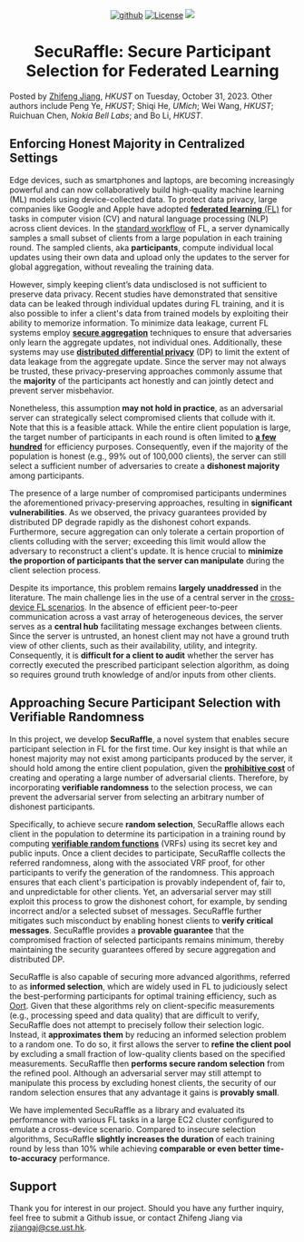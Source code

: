 <!--
<p align="center">
    <img src="asset/logo.png" height=400>
</p>
-->

<p align="center">
    <a href="https://github.com/SamuelGong/lotto-doc"><img src="https://img.shields.io/badge/-github-teal?logo=github" alt="github"></a>
    <a href="https://github.com/SamuelGonglotto-doc/blob/main/LICENSE"><img src="https://img.shields.io/github/license/SamuelGong/lotto-doc?color=yellow" alt="License"></a>
    <img src="https://badges.toozhao.com/badges/01HE2YKN7CE242JHSFMTQ6JXE1/green.svg" />
</p>

<h1 align="center">SecuRaffle: Secure Participant Selection for Federated Learning</h1>

Posted by [Zhifeng Jiang](http://home.cse.ust.hk/~zjiangaj/), *HKUST* on Tuesday, October 31, 2023.
Other authors include Peng Ye, *HKUST*; Shiqi He, *UMich*; Wei Wang, *HKUST*;
Ruichuan Chen, *Nokia Bell Labs*; and Bo Li, *HKUST*.

## Enforcing Honest Majority in Centralized Settings

Edge devices, such as smartphones and laptops, are becoming increasingly
powerful and can now collaboratively build high-quality machine learning
(ML) models using device-collected data.
To  protect data privacy, large companies like Google and Apple have
adopted [**federated learning** (FL)](http://proceedings.mlr.press/v54/mcmahan17a/mcmahan17a.pdf) for
tasks in computer vision (CV) and natural language processing (NLP) across
client devices.
In the [standard workflow](https://proceedings.mlsys.org/paper_files/paper/2019/file/7b770da633baf74895be22a8807f1a8f-Paper.pdf)
of FL, a server dynamically samples a small subset of clients from a large
population in each training round. The sampled clients, aka **participants**,
compute individual local updates using their own data and
upload only the updates to the server for global aggregation, without
revealing the training data.

However, simply keeping client’s data undisclosed is not sufficient to
preserve data privacy. Recent studies have demonstrated that sensitive data
can be leaked through individual updates during FL training, and it
is also possible to infer a client's data from trained models by exploiting their ability to memorize
information. To minimize data leakage, current FL systems employ
**[secure aggregation](https://dl.acm.org/doi/pdf/10.1145/3133956.3133982)** techniques to ensure that
adversaries only learn the aggregate updates, not individual ones.
Additionally, these systems may use
**[distributed differential privacy](https://blog.research.google/2023/03/distributed-differential-privacy-for.html)** 
(DP) to limit the extent of data leakage from the aggregate update. Since the server may not always be trusted, these
privacy-preserving approaches commonly assume that the **majority** of the
participants act honestly and can jointly detect and prevent server misbehavior.

Nonetheless, this assumption **may not hold in practice**, as an adversarial
server can strategically select compromised clients that collude with it.
Note that this is a feasible attack. While the entire client population is
large, the target number of participants in each round is often limited to
[**a few hundred**](https://proceedings.mlsys.org/paper_files/paper/2019/file/7b770da633baf74895be22a8807f1a8f-Paper.pdf) for efficiency purposes. Consequently,
even if the majority of the population is honest (e.g., 99% out of 100,000
clients), the server can still select a sufficient number of adversaries to
create a **dishonest majority** among participants.

The presence of a large number of compromised participants
undermines the aforementioned privacy-preserving approaches, resulting in
**significant vulnerabilities**. As we observed, the
privacy guarantees provided by distributed DP degrade rapidly as the
dishonest cohort expands. Furthermore, secure aggregation can only tolerate a
certain proportion of clients colluding with the server; exceeding this
limit would allow the adversary to reconstruct a client's update.
It is hence crucial to **minimize the proportion of
participants that the server can manipulate** during the client selection
process.

Despite its importance, this problem remains **largely unaddressed** in the literature.
The main challenge lies in the use of a central server in the [cross-device
FL scenarios](https://arxiv.org/pdf/1912.04977.pdf). In the absence of efficient
peer-to-peer communication across a vast array of heterogeneous devices,
the server serves as a **central hub**
facilitating message exchanges between clients. Since the server is untrusted,
an honest client may not have a ground truth view of other clients, such as their
availability, utility, and integrity. Consequently, it is **difficult for a client to
audit** whether the server has correctly executed the prescribed participant
selection algorithm, as doing so requires ground truth knowledge of and/or
inputs from other clients.

## Approaching Secure Participant Selection with Verifiable Randomness

In this project, we develop **SecuRaffle**, a novel system that enables secure
participant selection in FL for the first time. Our key insight is that while
an honest majority may not exist among participants produced by the server,
it should hold among the entire client population, given the **[prohibitive cost](https://ieeexplore.ieee.org/iel7/9833550/9833558/09833647.pdf?casa_token=dHE_kaMFEzAAAAAA:C0xM8MQ09sB9T2NAcPAo6QXe0-1DjxcCABEklZdsMLUbL-JbcqSiVxh3QPm-MRtBlnZc8OU)**
of creating and operating a large number of adversarial
clients.
Therefore, by incorporating **verifiable randomness** to the selection process,
we can prevent the adversarial server from selecting an arbitrary number of
dishonest participants.

Specifically, to achieve secure **random selection**, SecuRaffle allows each client
in the population to
determine its participation in a training round by computing **[verifiable random functions](https://eprint.iacr.org/2004/310.pdf)**
(VRFs) using its secret key and public
inputs. Once a client decides to participate, SecuRaffle collects the referred
randomness, along with the associated VRF proof, for other participants to
verify the generation of the randomness. This approach ensures that each
client's participation is provably independent of, fair to, and unpredictable
for other clients. Yet, an adversarial server may still exploit this process
to grow the dishonest cohort, for example, by sending incorrect and/or a
selected subset of messages.
SecuRaffle further mitigates such misconduct by enabling honest clients to
**verify critical messages**.
SecuRaffle provides a **provable guarantee** that the compromised fraction of
selected participants remains minimum, thereby maintaining the security guarantees
offered by secure aggregation and distributed DP.

SecuRaffle is also capable of securing more advanced
algorithms, referred to as **informed selection**, which are widely used in FL
to judiciously select the best-performing participants for optimal training
efficiency, such as [Oort](https://www.usenix.org/system/files/osdi21-lai.pdf).
Given that these algorithms rely on
client-specific measurements (e.g., processing speed and data quality) that
are difficult to verify, SecuRaffle does not attempt to precisely follow their
selection logic. Instead, it **approximates them** by reducing an informed
selection problem to a random one. To do so, it first allows the server
to **refine the client pool** by excluding a small fraction of low-quality
clients based on the specified measurements. SecuRaffle then **performs secure
random selection** from the refined pool. Although an adversarial server may still
attempt to manipulate this process by excluding honest clients, the security
of our random selection ensures that any advantage it gains is **provably
small**.

We have implemented SecuRaffle as a library and evaluated its
performance with various FL tasks in a large EC2 cluster configured to
emulate a cross-device scenario. Compared to insecure
selection algorithms, SecuRaffle **slightly increases the duration** of each
training round by less than 10% while achieving **comparable or even better
time-to-accuracy** performance.

## Support

Thank you for interest in our project.
Should you have any further inquiry, feel free to submit a Github issue, or contact Zhifeng Jiang via zjiangaj@cse.ust.hk.
